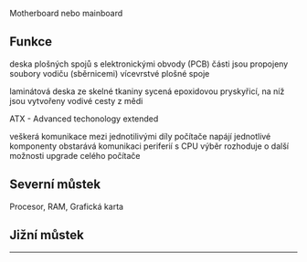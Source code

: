 Motherboard nebo mainboard

## Funkce

deska plošných spojů s elektronickými obvody (PCB)
části jsou propojeny soubory vodiču (sběrnicemi)
vícevrstvé plošné spoje 

laminátová deska ze skelné tkaniny sycená epoxidovou pryskyřicí, na níž jsou vytvořeny vodivé cesty z mědi

ATX - Advanced techonology extended

veškerá komunikace mezi jednotilivými díly počítače
napájí jednotlivé komponenty
obstarává komunikaci periferií s CPU
výběr rozhoduje o další možnosti upgrade celého počítače

## Severní můstek
Procesor, RAM, Grafická karta


## Jižní můstek


---
